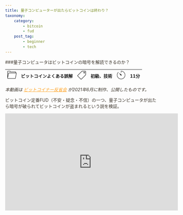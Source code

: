 ```yaml
---
title: 量子コンピューターが出たらビットコインは終わり？
taxonomy:
    category:
        - bitcoin
        - fud
    post_tag:
        - beginner
        - tech
---
```


<style>
img[alt*="Category"], 
img[alt*="Tag"], 
img[alt*="Time"] {
    width:30px;
    height:30px;
    object-fit: cover;
}
p {
    color: #3d362d;
}
a {
    color: #ff9f1c;
}
a:hover {
    color: #2ec4b6;
}
</style>

<script type="text/javascript" src="//ajax.googleapis.com/ajax/libs/jquery/1.10.2/jquery.min.js"></script>
<script language="JavaScript">
$(document).ready( function () {
   $("a[href^='http']:not([href*='" + location.hostname + "'])").attr('target', '_blank');
})
</script>
###量子コンピュータはビットコインの暗号を解読できるのか？

|  ![Category](/_images/category.png)  |  ビットコインよくある誤解  |  ![Tag](/_images/tag.png)  |  初級、技術  | ![Time](/_images/timer.png)  |  11分  |
| ---- | ---- | ---- | ---- | ---- | ---- |

*本動画は [ビットコイナー反省会](https://www.youtube.com/channel/UCRP9Ij6gL9IViB7MS3Ez9aw) が2021年6月に制作、公開したものです。*

ビットコイン定番FUD（不安・疑念・不信）の一つ、量子コンピュータが出たら暗号が破られてビットコインが盗まれるという説を検証。

<center><iframe width="560" height="315" src="https://www.youtube.com/embed/2L9CCVp5z7w" title="YouTube video player" frameborder="0" allow="accelerometer; autoplay; clipboard-write; encrypted-media; gyroscope; picture-in-picture" allowfullscreen></iframe></center>